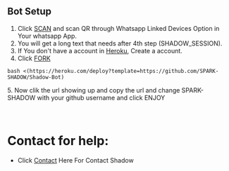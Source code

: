 ## Bot Setup

1. Click [SCAN](https://replit.com/@SPARK-SHADOW/ShadowBot) and scan QR through Whatsapp Linked Devices Option in Your whatsapp App.
2. You will get a long text that needs after 4th step (SHADOW_SESSION).
3. If You don't have a account in [Heroku](https://signup.heroku.com/), Create a account.
4. Click [FORK](https://github.com/SPARK-SHADOW/Shadow-Bot/fork)
```
bash <(https://heroku.com/deploy?template=https://github.com/SPARK-SHADOW/Shadow-Bot)
``` 
<p>
5. Now clik the url showing up and copy the url and change SPARK-SHADOW with your github username and click ENJOY<br>
   <br>
   <br>

# Contact for help:
   * Click [Contact](https://wa.me/50371711717?text=Need+Help🙂) Here For Contact Shadow
